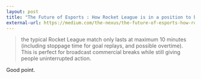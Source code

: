 ```yaml
---
layout: post
title: "The Future of Esports : How Rocket League is in a position to be the biggest esport title yet."
external-url: https://medium.com/the-nexus/the-future-of-esports-how-rocket-league-is-in-a-position-to-be-the-biggest-esport-title-yet-95edd4ca2a19#.vflaz7gfq
---
```


>the typical Rocket League match only lasts at maximum 10 minutes (including stoppage time for goal replays, and possible overtime). This is perfect for broadcast commercial breaks while still giving people uninterrupted action.

Good point. 